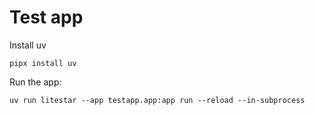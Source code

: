 # Test app

Install uv

```console
pipx install uv
```

Run the app:

```console
uv run litestar --app testapp.app:app run --reload --in-subprocess
```

